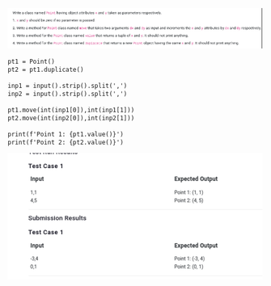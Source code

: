 ![alt text](image.png)

```
pt1 = Point()
pt2 = pt1.duplicate()

inp1 = input().strip().split(',')
inp2 = input().strip().split(',')

pt1.move(int(inp1[0]),int(inp1[1]))
pt2.move(int(inp2[0]),int(inp2[1]))

print(f'Point 1: {pt1.value()}')
print(f'Point 2: {pt2.value()}')
```
![alt text](image-1.png)